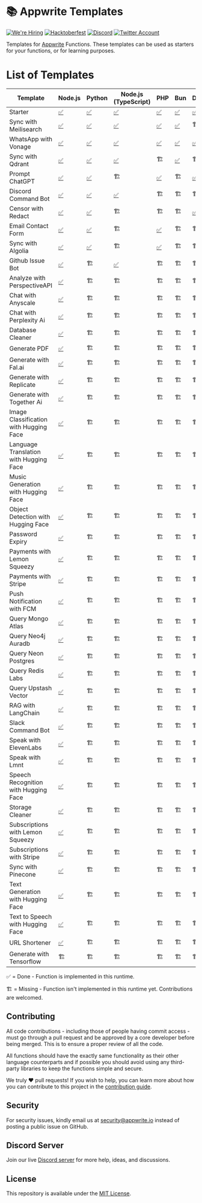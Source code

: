 # 📚 Appwrite Templates

[![We're Hiring](https://img.shields.io/static/v1?label=We're&message=Hiring&color=blue&style=flat-square)](https://appwrite.io/company/careers)
[![Hacktoberfest](https://img.shields.io/static/v1?label=hacktoberfest&message=ready&color=191120&style=flat-square)](https://hacktoberfest.appwrite.io)
[![Discord](https://img.shields.io/discord/564160730845151244?label=discord&style=flat-square)](https://appwrite.io/discord?r=Github)
[![Twitter Account](https://img.shields.io/twitter/follow/appwrite?color=00acee&label=twitter&style=flat-square)](https://twitter.com/appwrite)

Templates for [Appwrite](https://appwrite.io/) Functions. These templates can be used as starters for your functions, or for learning purposes.

# List of Templates

<!-- TABLE:START -->
| Template                               | Node.js                                         | Python                            | Node.js (TypeScript)                       | PHP                            | Bun                            | Dart                           | Deno                            | Ruby                            | Go                          | Kotlin                            | python-ml                               | C++              | .NET                | Java              | Swift              |
| -------------------------------------- | ----------------------------------------------- | --------------------------------- | ------------------------------------------ | ------------------------------ | ------------------------------ | ------------------------------ | ------------------------------- | ------------------------------- | --------------------------- | --------------------------------- | --------------------------------------- | ---------------- | ------------------- | ----------------- | ------------------ |
| Starter                                | [✅](node/starter)                               | [✅](python/starter)               | [✅](node-typescript/starter)               | [✅](php/starter)               | [✅](bun/starter)               | [✅](dart/starter)              | [✅](deno/starter)               | [✅](ruby/starter)               | [✅](go/starter)             | [✅](kotlin/starter)               | [✅](python-ml/starter)                  | [✅](cpp/starter) | [✅](dotnet/starter) | [✅](java/starter) | [✅](swift/starter) |
| Sync with Meilisearch                  | [✅](node/sync-with-meilisearch)                 | [✅](python/sync_with_meilisearch) | [✅](node-typescript/sync-with-meilisearch) | [✅](php/sync-with-meilisearch) | [✅](bun/sync-with-meilisearch) | 🏗️                            | [✅](deno/sync-with-meilisearch) | [✅](ruby/sync_with_meilisearch) | 🏗️                         | [✅](kotlin/sync-with-meilisearch) | 🏗️                                     | 🏗️              | 🏗️                 | 🏗️               | 🏗️                |
| WhatsApp with Vonage                   | [✅](node/whatsapp-with-vonage)                  | [✅](python/whatsapp_with_vonage)  | [✅](node-typescript/whatsapp-with-vonage)  | [✅](php/whatsapp-with-vonage)  | [✅](bun/whatsapp-with-vonage)  | [✅](dart/whatsapp_with_vonage) | [✅](deno/whatsapp-with-vonage)  | [✅](ruby/whatsapp-with-vonage)  | 🏗️                         | 🏗️                               | 🏗️                                     | 🏗️              | 🏗️                 | 🏗️               | 🏗️                |
| Sync with Qdrant                       | [✅](node/sync-with-qdrant)                      | [✅](python/sync_with_qdrant)      | [✅](node-typescript/sync-with-qdrant)      | 🏗️                            | [✅](bun/sync-with-qdrant)      | 🏗️                            | 🏗️                             | 🏗️                             | 🏗️                         | 🏗️                               | 🏗️                                     | 🏗️              | 🏗️                 | 🏗️               | 🏗️                |
| Prompt ChatGPT                         | [✅](node/prompt-chatgpt)                        | [✅](python/prompt_chatgpt)        | 🏗️                                        | [✅](php/prompt-chatgpt)        | 🏗️                            | [✅](dart/prompt_chatgpt)       | 🏗️                             | 🏗️                             | 🏗️                         | 🏗️                               | 🏗️                                     | 🏗️              | 🏗️                 | 🏗️               | 🏗️                |
| Discord Command Bot                    | [✅](node/discord-command-bot)                   | [✅](python/discord_command_bot)   | [✅](node-typescript/discord-command-bot)   | 🏗️                            | 🏗️                            | 🏗️                            | 🏗️                             | 🏗️                             | [✅](go/discord-command-bot) | 🏗️                               | 🏗️                                     | 🏗️              | 🏗️                 | 🏗️               | 🏗️                |
| Censor with Redact                     | [✅](node/censor-with-redact)                    | [✅](python/censor_with_redact)    | 🏗️                                        | 🏗️                            | 🏗️                            | [✅](dart/censor_with_redact)   | 🏗️                             | 🏗️                             | 🏗️                         | 🏗️                               | 🏗️                                     | 🏗️              | 🏗️                 | 🏗️               | 🏗️                |
| Email Contact Form                     | [✅](node/email-contact-form)                    | [✅](python/email_contact_form)    | 🏗️                                        | [✅](php/email-contact-form)    | 🏗️                            | 🏗️                            | 🏗️                             | 🏗️                             | 🏗️                         | 🏗️                               | 🏗️                                     | 🏗️              | 🏗️                 | 🏗️               | 🏗️                |
| Sync with Algolia                      | [✅](node/sync-with-algolia)                     | [✅](python/sync_with_algolia)     | 🏗️                                        | [✅](php/sync-with-algolia)     | 🏗️                            | 🏗️                            | 🏗️                             | 🏗️                             | 🏗️                         | 🏗️                               | 🏗️                                     | 🏗️              | 🏗️                 | 🏗️               | 🏗️                |
| Github Issue Bot                       | [✅](node/github-issue-bot)                      | 🏗️                               | [✅](node-typescript/github-issue-bot)      | 🏗️                            | 🏗️                            | 🏗️                            | 🏗️                             | 🏗️                             | 🏗️                         | 🏗️                               | 🏗️                                     | 🏗️              | 🏗️                 | 🏗️               | 🏗️                |
| Analyze with PerspectiveAPI            | [✅](node/analyze-with-perspectiveapi)           | 🏗️                               | 🏗️                                        | 🏗️                            | 🏗️                            | 🏗️                            | 🏗️                             | 🏗️                             | 🏗️                         | 🏗️                               | 🏗️                                     | 🏗️              | 🏗️                 | 🏗️               | 🏗️                |
| Chat with Anyscale                     | [✅](node/chat-with-anyscale)                    | 🏗️                               | 🏗️                                        | 🏗️                            | 🏗️                            | 🏗️                            | 🏗️                             | 🏗️                             | 🏗️                         | 🏗️                               | 🏗️                                     | 🏗️              | 🏗️                 | 🏗️               | 🏗️                |
| Chat with Perplexity Ai                | [✅](node/chat-with-perplexity-ai)               | 🏗️                               | 🏗️                                        | 🏗️                            | 🏗️                            | 🏗️                            | 🏗️                             | 🏗️                             | 🏗️                         | 🏗️                               | 🏗️                                     | 🏗️              | 🏗️                 | 🏗️               | 🏗️                |
| Database Cleaner                       | [✅](node/database-cleaner)                      | 🏗️                               | 🏗️                                        | 🏗️                            | 🏗️                            | 🏗️                            | 🏗️                             | 🏗️                             | 🏗️                         | 🏗️                               | 🏗️                                     | 🏗️              | 🏗️                 | 🏗️               | 🏗️                |
| Generate PDF                           | [✅](node/generate-pdf)                          | 🏗️                               | 🏗️                                        | 🏗️                            | 🏗️                            | 🏗️                            | 🏗️                             | 🏗️                             | 🏗️                         | 🏗️                               | 🏗️                                     | 🏗️              | 🏗️                 | 🏗️               | 🏗️                |
| Generate with Fal.ai                   | [✅](node/generate-with-fal)                     | 🏗️                               | 🏗️                                        | 🏗️                            | 🏗️                            | 🏗️                            | 🏗️                             | 🏗️                             | 🏗️                         | 🏗️                               | 🏗️                                     | 🏗️              | 🏗️                 | 🏗️               | 🏗️                |
| Generate with Replicate                | [✅](node/generate-with-replicate)               | 🏗️                               | 🏗️                                        | 🏗️                            | 🏗️                            | 🏗️                            | 🏗️                             | 🏗️                             | 🏗️                         | 🏗️                               | 🏗️                                     | 🏗️              | 🏗️                 | 🏗️               | 🏗️                |
| Generate with Together Ai              | [✅](node/generate-with-together-ai)             | 🏗️                               | 🏗️                                        | 🏗️                            | 🏗️                            | 🏗️                            | 🏗️                             | 🏗️                             | 🏗️                         | 🏗️                               | 🏗️                                     | 🏗️              | 🏗️                 | 🏗️               | 🏗️                |
| Image Classification with Hugging Face | [✅](node/image-classification-with-huggingface) | 🏗️                               | 🏗️                                        | 🏗️                            | 🏗️                            | 🏗️                            | 🏗️                             | 🏗️                             | 🏗️                         | 🏗️                               | 🏗️                                     | 🏗️              | 🏗️                 | 🏗️               | 🏗️                |
| Language Translation with Hugging Face | [✅](node/language-translation-with-huggingface) | 🏗️                               | 🏗️                                        | 🏗️                            | 🏗️                            | 🏗️                            | 🏗️                             | 🏗️                             | 🏗️                         | 🏗️                               | 🏗️                                     | 🏗️              | 🏗️                 | 🏗️               | 🏗️                |
| Music Generation with Hugging Face     | [✅](node/music-generation-with-huggingface)     | 🏗️                               | 🏗️                                        | 🏗️                            | 🏗️                            | 🏗️                            | 🏗️                             | 🏗️                             | 🏗️                         | 🏗️                               | 🏗️                                     | 🏗️              | 🏗️                 | 🏗️               | 🏗️                |
| Object Detection with Hugging Face     | [✅](node/object-detection-with-huggingface)     | 🏗️                               | 🏗️                                        | 🏗️                            | 🏗️                            | 🏗️                            | 🏗️                             | 🏗️                             | 🏗️                         | 🏗️                               | 🏗️                                     | 🏗️              | 🏗️                 | 🏗️               | 🏗️                |
| Password Expiry                        | [✅](node/password-expiry)                       | 🏗️                               | 🏗️                                        | 🏗️                            | 🏗️                            | 🏗️                            | 🏗️                             | 🏗️                             | 🏗️                         | 🏗️                               | 🏗️                                     | 🏗️              | 🏗️                 | 🏗️               | 🏗️                |
| Payments with Lemon Squeezy            | [✅](node/payments-with-lemon-squeezy)           | 🏗️                               | 🏗️                                        | 🏗️                            | 🏗️                            | 🏗️                            | 🏗️                             | 🏗️                             | 🏗️                         | 🏗️                               | 🏗️                                     | 🏗️              | 🏗️                 | 🏗️               | 🏗️                |
| Payments with Stripe                   | [✅](node/payments-with-stripe)                  | 🏗️                               | 🏗️                                        | 🏗️                            | 🏗️                            | 🏗️                            | 🏗️                             | 🏗️                             | 🏗️                         | 🏗️                               | 🏗️                                     | 🏗️              | 🏗️                 | 🏗️               | 🏗️                |
| Push Notification with FCM             | [✅](node/push-notification-with-fcm)            | 🏗️                               | 🏗️                                        | 🏗️                            | 🏗️                            | 🏗️                            | 🏗️                             | 🏗️                             | 🏗️                         | 🏗️                               | 🏗️                                     | 🏗️              | 🏗️                 | 🏗️               | 🏗️                |
| Query Mongo Atlas                      | [✅](node/query-mongo-atlas)                     | 🏗️                               | 🏗️                                        | 🏗️                            | 🏗️                            | 🏗️                            | 🏗️                             | 🏗️                             | 🏗️                         | 🏗️                               | 🏗️                                     | 🏗️              | 🏗️                 | 🏗️               | 🏗️                |
| Query Neo4j Auradb                     | [✅](node/query-neo4j-auradb)                    | 🏗️                               | 🏗️                                        | 🏗️                            | 🏗️                            | 🏗️                            | 🏗️                             | 🏗️                             | 🏗️                         | 🏗️                               | 🏗️                                     | 🏗️              | 🏗️                 | 🏗️               | 🏗️                |
| Query Neon Postgres                    | [✅](node/query-neon-postgres)                   | 🏗️                               | 🏗️                                        | 🏗️                            | 🏗️                            | 🏗️                            | 🏗️                             | 🏗️                             | 🏗️                         | 🏗️                               | 🏗️                                     | 🏗️              | 🏗️                 | 🏗️               | 🏗️                |
| Query Redis Labs                       | [✅](node/query-redis-labs)                      | 🏗️                               | 🏗️                                        | 🏗️                            | 🏗️                            | 🏗️                            | 🏗️                             | 🏗️                             | 🏗️                         | 🏗️                               | 🏗️                                     | 🏗️              | 🏗️                 | 🏗️               | 🏗️                |
| Query Upstash Vector                   | [✅](node/query-upstash-vector)                  | 🏗️                               | 🏗️                                        | 🏗️                            | 🏗️                            | 🏗️                            | 🏗️                             | 🏗️                             | 🏗️                         | 🏗️                               | 🏗️                                     | 🏗️              | 🏗️                 | 🏗️               | 🏗️                |
| RAG with LangChain                     | [✅](node/rag-with-langchain)                    | 🏗️                               | 🏗️                                        | 🏗️                            | 🏗️                            | 🏗️                            | 🏗️                             | 🏗️                             | 🏗️                         | 🏗️                               | 🏗️                                     | 🏗️              | 🏗️                 | 🏗️               | 🏗️                |
| Slack Command Bot                      | [✅](node/slack-command-bot)                     | 🏗️                               | 🏗️                                        | 🏗️                            | 🏗️                            | 🏗️                            | 🏗️                             | 🏗️                             | 🏗️                         | 🏗️                               | 🏗️                                     | 🏗️              | 🏗️                 | 🏗️               | 🏗️                |
| Speak with ElevenLabs                  | [✅](node/speak-with-elevenlabs)                 | 🏗️                               | 🏗️                                        | 🏗️                            | 🏗️                            | 🏗️                            | 🏗️                             | 🏗️                             | 🏗️                         | 🏗️                               | 🏗️                                     | 🏗️              | 🏗️                 | 🏗️               | 🏗️                |
| Speak with Lmnt                        | [✅](node/speak-with-lmnt)                       | 🏗️                               | 🏗️                                        | 🏗️                            | 🏗️                            | 🏗️                            | 🏗️                             | 🏗️                             | 🏗️                         | 🏗️                               | 🏗️                                     | 🏗️              | 🏗️                 | 🏗️               | 🏗️                |
| Speech Recognition with Hugging Face   | [✅](node/speech-recognition-with-huggingface)   | 🏗️                               | 🏗️                                        | 🏗️                            | 🏗️                            | 🏗️                            | 🏗️                             | 🏗️                             | 🏗️                         | 🏗️                               | 🏗️                                     | 🏗️              | 🏗️                 | 🏗️               | 🏗️                |
| Storage Cleaner                        | [✅](node/storage-cleaner)                       | 🏗️                               | 🏗️                                        | 🏗️                            | 🏗️                            | 🏗️                            | 🏗️                             | 🏗️                             | 🏗️                         | 🏗️                               | 🏗️                                     | 🏗️              | 🏗️                 | 🏗️               | 🏗️                |
| Subscriptions with Lemon Squeezy       | [✅](node/subscriptions-with-lemon-squeezy)      | 🏗️                               | 🏗️                                        | 🏗️                            | 🏗️                            | 🏗️                            | 🏗️                             | 🏗️                             | 🏗️                         | 🏗️                               | 🏗️                                     | 🏗️              | 🏗️                 | 🏗️               | 🏗️                |
| Subscriptions with Stripe              | [✅](node/subscriptions-with-stripe)             | 🏗️                               | 🏗️                                        | 🏗️                            | 🏗️                            | 🏗️                            | 🏗️                             | 🏗️                             | 🏗️                         | 🏗️                               | 🏗️                                     | 🏗️              | 🏗️                 | 🏗️               | 🏗️                |
| Sync with Pinecone                     | [✅](node/sync-with-pinecone)                    | 🏗️                               | 🏗️                                        | 🏗️                            | 🏗️                            | 🏗️                            | 🏗️                             | 🏗️                             | 🏗️                         | 🏗️                               | 🏗️                                     | 🏗️              | 🏗️                 | 🏗️               | 🏗️                |
| Text Generation with Hugging Face      | [✅](node/text-generation-with-huggingface)      | 🏗️                               | 🏗️                                        | 🏗️                            | 🏗️                            | 🏗️                            | 🏗️                             | 🏗️                             | 🏗️                         | 🏗️                               | 🏗️                                     | 🏗️              | 🏗️                 | 🏗️               | 🏗️                |
| Text to Speech with Hugging Face       | [✅](node/text-to-speech-with-huggingface)       | 🏗️                               | 🏗️                                        | 🏗️                            | 🏗️                            | 🏗️                            | 🏗️                             | 🏗️                             | 🏗️                         | 🏗️                               | 🏗️                                     | 🏗️              | 🏗️                 | 🏗️               | 🏗️                |
| URL Shortener                          | [✅](node/url-shortener)                         | 🏗️                               | 🏗️                                        | 🏗️                            | 🏗️                            | 🏗️                            | 🏗️                             | 🏗️                             | 🏗️                         | 🏗️                               | 🏗️                                     | 🏗️              | 🏗️                 | 🏗️               | 🏗️                |
| Generate with Tensorflow               | 🏗️                                             | 🏗️                               | 🏗️                                        | 🏗️                            | 🏗️                            | 🏗️                            | 🏗️                             | 🏗️                             | 🏗️                         | 🏗️                               | [✅](python-ml/generate_with_tensorflow) | 🏗️              | 🏗️                 | 🏗️               | 🏗️                |
<!-- TABLE:END -->

✅ = Done - Function is implemented in this runtime.

🏗️ = Missing - Function isn't implemented in this runtime yet. Contributions are welcomed.

## Contributing

All code contributions - including those of people having commit access - must go through a pull request and be approved by a core developer before being merged. This is to ensure a proper review of all the code.

All functions should have the exactly same functionality as their other language counterparts and if possible you should avoid using any third-party libraries to keep the functions simple and secure.

We truly ❤️ pull requests! If you wish to help, you can learn more about how you can contribute to this project in the [contribution guide](https://github.com/open-runtimes/.github/blob/main/CONTRIBUTING.md).

## Security

For security issues, kindly email us at [security@appwrite.io](mailto:security@appwrite.io) instead of posting a public issue on GitHub.

## Discord Server

Join our live [Discord server](https://appwrite.io/discord) for more help, ideas, and discussions.

## License

This repository is available under the [MIT License](./LICENSE).
